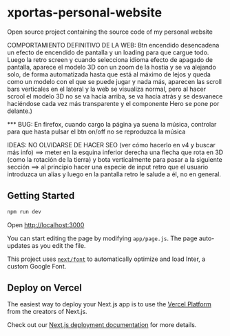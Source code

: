 # xportas-personal-website
Open source project containing the source code of my personal website




COMPORTAMIENTO DEFINITIVO DE LA WEB:
Btn encendido desencadena un efecto de encendido de pantalla y un loading para que cargue todo. Luego la retro screen y cuando selecciona idioma
efecto de apagado de pantalla, aparece el modelo 3D con un zoom de la hostia y se va alejando solo, de forma automatizada hasta que está al máximo de lejos y queda como un modelo con el que se puede jugar y nada más, aparecen las scroll bars verticales en el lateral y la web se visualiza normal, pero al hacer scrool el modelo 3D no se va hacia arriba, se va hacia atrás y se desvanece haciéndose cada vez más transparente y el componente Hero se pone por delante.)



*** BUG: En firefox, cuando cargo la página ya suena la música, controlar para que hasta pulsar el btn on/off no se reproduzca la música




IDEAS:
NO OLVIDARSE DE HACER SEO (ver cómo hacerlo en v4 y buscar más info)
==> meter en la esquina inferior derecha una flecha que rota en 3D (como la rotación de la tierra) y bota verticalmente para pasar a la siguiente sección
==> al principio hacer una especie de input retro que el usuario introduzca un alias y luego en la pantalla retro le salude a él, no en general.




































## Getting Started

```bash
npm run dev

```
Open [http://localhost:3000](http://localhost:3000)

You can start editing the page by modifying `app/page.js`. The page auto-updates as you edit the file.

This project uses [`next/font`](https://nextjs.org/docs/basic-features/font-optimization) to automatically optimize and load Inter, a custom Google Font.

## Deploy on Vercel

The easiest way to deploy your Next.js app is to use the [Vercel Platform](https://vercel.com/new?utm_medium=default-template&filter=next.js&utm_source=create-next-app&utm_campaign=create-next-app-readme) from the creators of Next.js.

Check out our [Next.js deployment documentation](https://nextjs.org/docs/deployment) for more details.
